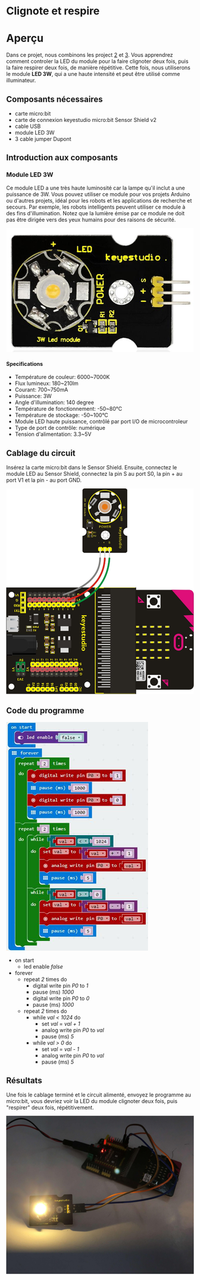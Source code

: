 # Clignote et respire

# Aperçu

Dans ce projet, nous combinons les project [2](LedBlinkProject.md) et [3](BreathProject.md). Vous apprendrez comment controler la LED du module pour la faire clignoter deux fois, puis la faire respirer deux fois, de manière répétitive. Cette fois, nous utiliserons le module **LED 3W**, qui a une haute intensité et peut être utilisé comme illuminateur.

## Composants nécessaires

- carte micro:bit
- carte de connexion keyestudio micro:bit Sensor Shield v2
- cable USB
- module LED 3W
- 3 cable jumper Dupont

## Introduction aux composants

### Module LED 3W

Ce module LED a une très haute luminosité car la lampe qu'il inclut a une puissance de 3W. Vous pouvez utiliser ce module pour vos projets Arduino ou d'autres projets, idéal pour les robots et les applications de recherche et secours. Par exemple, les robots intelligents peuvent utiliser ce module à des fins d'illumination.
Notez que la lumière émise par ce module ne doit pas être dirigée vers des yeux humains pour des raisons de sécurité.

![Module LED 3W](images/3wLedModule.png)

#### Specifications

- Température de couleur: 6000~7000K
- Flux lumineux: 180~210lm
- Courant: 700~750mA
- Puissance: 3W
- Angle d'illumination: 140 degree
- Température de fonctionnement: -50~80°C
- Température de stockage: -50~100°C
- Module LED haute puissance, contrôlé par port I/O de microcontroleur
- Type de port de contrôle: numérique
- Tension d'alimentation: 3.3~5V

## Cablage du circuit

Insérez la carte micro:bit dans le Sensor Shield.
Ensuite, connectez le module LED au Sensor Shield, connectez la pin S au port S0, la pin + au port V1 et la pin - au port GND.

![Circuit](images/BlinkAndBreathCircuit.png)

## Code du programme

![Code](images/BlinkAndBreathCode.png)

- on start
  - led enable *false*
- forever
  - repeat *2* times do
    - digital write pin *P0* to *1*
    - pause (ms) *1000*
    - digital write pin *P0* to *0*
    - pause (ms) *1000*
  - repeat *2* times do
    - while *val < 1024* do
      - set *val* = *val + 1*
      - analog write pin *P0* to *val*
      - pause (ms) *5*
    - while *val > 0* do
      - set *val* = *val - 1*
      - analog write pin *P0* to *val*
      - pause (ms) *5*

## Résultats

Une fois le cablage terminé et le circuit alimenté, envoyez le programme au micro:bit, vous devriez voir la LED du module clignoter deux fois, puis "respirer" deux fois, répétitivement.

![Résultats](images/BlinkAndBreathResult.png)

